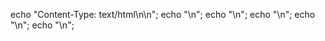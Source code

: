 echo "Content-Type: text/html\n\n";
echo "<html>\n";
echo "<head>\n";
echo "<title>whatever</title>\n";
echo "</head>\n";
echo "<body>\n";
